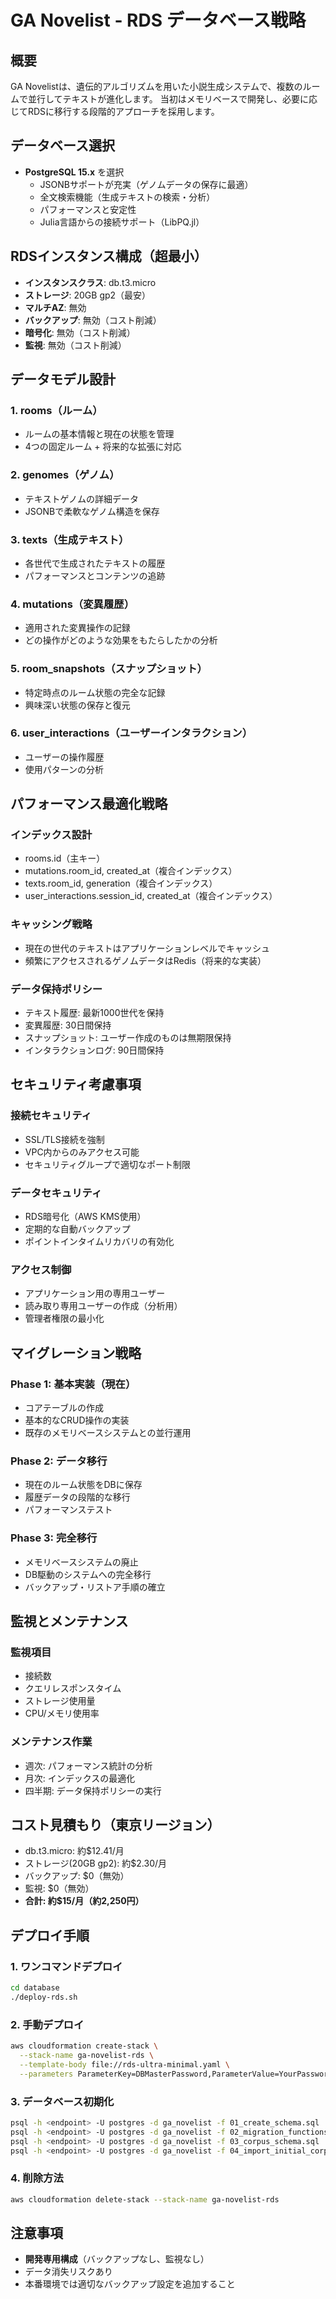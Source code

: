 # GA Novelist - RDS データベース戦略

## 概要
GA Novelistは、遺伝的アルゴリズムを用いた小説生成システムで、複数のルームで並行してテキストが進化します。
当初はメモリベースで開発し、必要に応じてRDSに移行する段階的アプローチを採用します。

## データベース選択
- **PostgreSQL 15.x** を選択
  - JSONBサポートが充実（ゲノムデータの保存に最適）
  - 全文検索機能（生成テキストの検索・分析）
  - パフォーマンスと安定性
  - Julia言語からの接続サポート（LibPQ.jl）

## RDSインスタンス構成（超最小）
- **インスタンスクラス**: db.t3.micro
- **ストレージ**: 20GB gp2（最安）
- **マルチAZ**: 無効
- **バックアップ**: 無効（コスト削減）
- **暗号化**: 無効（コスト削減）
- **監視**: 無効（コスト削減）

## データモデル設計

### 1. rooms（ルーム）
- ルームの基本情報と現在の状態を管理
- 4つの固定ルーム + 将来的な拡張に対応

### 2. genomes（ゲノム）
- テキストゲノムの詳細データ
- JSONBで柔軟なゲノム構造を保存

### 3. texts（生成テキスト）
- 各世代で生成されたテキストの履歴
- パフォーマンスとコンテンツの追跡

### 4. mutations（変異履歴）
- 適用された変異操作の記録
- どの操作がどのような効果をもたらしたかの分析

### 5. room_snapshots（スナップショット）
- 特定時点のルーム状態の完全な記録
- 興味深い状態の保存と復元

### 6. user_interactions（ユーザーインタラクション）
- ユーザーの操作履歴
- 使用パターンの分析

## パフォーマンス最適化戦略

### インデックス設計
- rooms.id（主キー）
- mutations.room_id, created_at（複合インデックス）
- texts.room_id, generation（複合インデックス）
- user_interactions.session_id, created_at（複合インデックス）

### キャッシング戦略
- 現在の世代のテキストはアプリケーションレベルでキャッシュ
- 頻繁にアクセスされるゲノムデータはRedis（将来的な実装）

### データ保持ポリシー
- テキスト履歴: 最新1000世代を保持
- 変異履歴: 30日間保持
- スナップショット: ユーザー作成のものは無期限保持
- インタラクションログ: 90日間保持

## セキュリティ考慮事項

### 接続セキュリティ
- SSL/TLS接続を強制
- VPC内からのみアクセス可能
- セキュリティグループで適切なポート制限

### データセキュリティ
- RDS暗号化（AWS KMS使用）
- 定期的な自動バックアップ
- ポイントインタイムリカバリの有効化

### アクセス制御
- アプリケーション用の専用ユーザー
- 読み取り専用ユーザーの作成（分析用）
- 管理者権限の最小化

## マイグレーション戦略

### Phase 1: 基本実装（現在）
- コアテーブルの作成
- 基本的なCRUD操作の実装
- 既存のメモリベースシステムとの並行運用

### Phase 2: データ移行
- 現在のルーム状態をDBに保存
- 履歴データの段階的な移行
- パフォーマンステスト

### Phase 3: 完全移行
- メモリベースシステムの廃止
- DB駆動のシステムへの完全移行
- バックアップ・リストア手順の確立

## 監視とメンテナンス

### 監視項目
- 接続数
- クエリレスポンスタイム
- ストレージ使用量
- CPU/メモリ使用率

### メンテナンス作業
- 週次: パフォーマンス統計の分析
- 月次: インデックスの最適化
- 四半期: データ保持ポリシーの実行

## コスト見積もり（東京リージョン）

- db.t3.micro: 約$12.41/月
- ストレージ(20GB gp2): 約$2.30/月
- バックアップ: $0（無効）
- 監視: $0（無効）
- **合計: 約$15/月（約2,250円）**

## デプロイ手順

### 1. ワンコマンドデプロイ
```bash
cd database
./deploy-rds.sh
```

### 2. 手動デプロイ
```bash
aws cloudformation create-stack \
  --stack-name ga-novelist-rds \
  --template-body file://rds-ultra-minimal.yaml \
  --parameters ParameterKey=DBMasterPassword,ParameterValue=YourPassword123!
```

### 3. データベース初期化
```bash
psql -h <endpoint> -U postgres -d ga_novelist -f 01_create_schema.sql
psql -h <endpoint> -U postgres -d ga_novelist -f 02_migration_functions.sql
psql -h <endpoint> -U postgres -d ga_novelist -f 03_corpus_schema.sql
psql -h <endpoint> -U postgres -d ga_novelist -f 04_import_initial_corpus.sql
```

### 4. 削除方法
```bash
aws cloudformation delete-stack --stack-name ga-novelist-rds
```

## 注意事項
- **開発専用構成**（バックアップなし、監視なし）
- データ消失リスクあり
- 本番環境では適切なバックアップ設定を追加すること